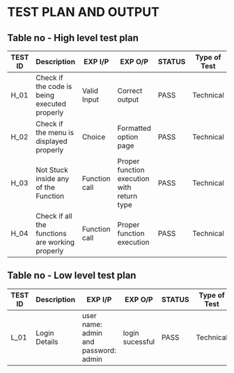 # TEST PLAN AND OUTPUT
## Table no - High level test plan
| TEST ID | Description | EXP I/P | EXP O/P | STATUS | Type of Test |
| --- | --- | --- | --- | --- | --- |
| H_01 | Check if the code is being executed properly | Valid Input | Correct output | PASS | Technical |
| H_02 | Check if the menu is displayed properly | Choice | Formatted option page | PASS | Technical |
| H_03 | Not Stuck inside any of the Function | Function call | Proper function execution with return type | PASS | Technical |
| H_04 | Check if all the functions are working properly | Function call | Proper function execution | PASS | Technical |

## Table no - Low level test plan
| TEST ID | Description | EXP I/P | EXP O/P | STATUS | Type of Test |
| --- | --- | --- | --- | --- | --- |
| L_01 | Login Details | user name: admin and password: admin | login sucessful | PASS | Technical |

